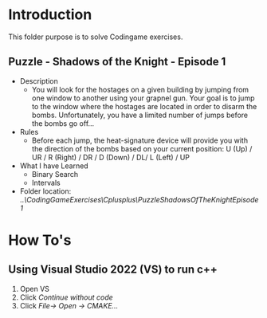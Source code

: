 # Introduction 
This folder purpose is to solve Codingame exercises.

## Puzzle - Shadows of the Knight - Episode 1
- Description
    - You will look for the hostages on a given building by jumping from one window to another using your grapnel gun. Your goal is to jump to the window where the hostages are located in order to disarm the bombs. Unfortunately, you have a limited number of jumps before the bombs go off...
- Rules
    - Before each jump, the heat-signature device will provide you with the direction of the bombs based on your current position: U (Up) / UR / R (Right) / DR / D (Down) / DL/ L (Left) / UP
- What I have Learned
    - Binary Search
    - Intervals
- Folder location:
_..\CodingGameExercises\Cplusplus\PuzzleShadowsOfTheKnightEpisode1_


# How To's

## Using Visual Studio 2022 (VS) to run c++
1. Open VS
2. Click _Continue without code_
3. Click _File-> Open -> CMAKE..._

